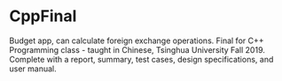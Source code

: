 # CppFinal
Budget app, can calculate foreign exchange operations. Final for C++ Programming class - taught in Chinese, Tsinghua University Fall 2019.
Complete with a report, summary, test cases, design specifications, and user manual.
